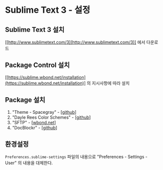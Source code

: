 # Sublime Text 3 - 설정

## Sublime Text 3 설치

[[http://www.sublimetext.com/3](http://www.sublimetext.com/3)] 에서 다운로드

## Package Control 설치

[[https://sublime.wbond.net/installation](https://sublime.wbond.net/installation)] 의 지시사항에 따라 설치

## Package 설치
1. "Theme - Spacegray" - [[github](https://github.com/kkga/spacegray)]
2. "Dayle Rees Color Schemes" - [[github](https://github.com/daylerees/colour-schemes)]
3. "SFTP" - [[wbond.net](http://wbond.net/sublime_packages/sftp)]
4. "DocBlockr" - [[github](https://github.com/spadgos/sublime-jsdocs)]

## 환경설정
`Preferences.sublime-settings` 파일의 내용으로 "Preferences - Settings - User" 의 내용을 대체한다.

